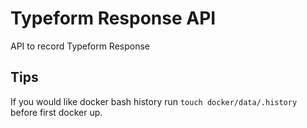 # Typeform Response API

API to record Typeform Response

## Tips

If you would like docker bash history run `touch docker/data/.history` before first docker up.
